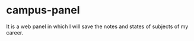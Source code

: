 # campus-panel
It is a web panel in which I will save the notes and states of subjects of my career.
